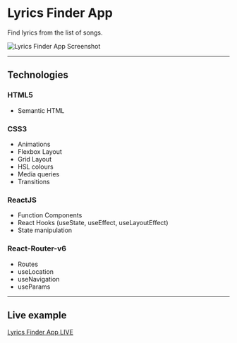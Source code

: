 # Lyrics Finder App

Find lyrics from the list of songs.

![Lyrics Finder App Screenshot](https://small-projects.s3.eu-west-2.amazonaws.com/lyrics-finder/capture.png)

---

## Technologies

### HTML5

* Semantic HTML

### CSS3

* Animations
* Flexbox Layout
* Grid Layout
* HSL colours
* Media queries
* Transitions

### ReactJS

* Function Components
* React Hooks (useState, useEffect, useLayoutEffect)
* State manipulation

### React-Router-v6

* Routes
* useLocation
* useNavigation
* useParams

---

## Live example

[Lyrics Finder App LIVE](https://react-lyrics-finder-live-200123.netlify.app/)
